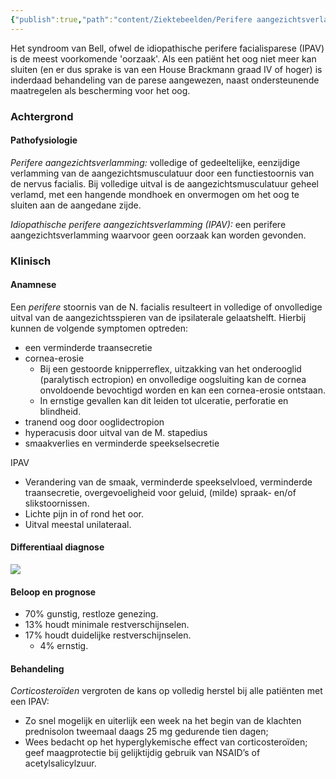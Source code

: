 ```yaml
---
{"publish":true,"path":"content/Ziektebeelden/Perifere aangezichtsverlamming.md","permalink":"/content/ziektebeelden/perifere-aangezichtsverlamming/","title":"Perifere aangezichtsverlamming","tags":["Neurologie","Ziektebeeld"]}
---
```



Het syndroom van Bell, ofwel de idiopathische perifere facialisparese (IPAV) is de meest voorkomende 'oorzaak'.
Als een patiënt het oog niet meer kan sluiten (en er dus sprake is van een House Brackmann graad IV of hoger) is inderdaad behandeling van de parese aangewezen, naast ondersteunende maatregelen als bescherming voor het oog.

### Achtergrond
#### Pathofysiologie
_Perifere aangezichtsverlamming:_ volledige of gedeeltelijke, eenzijdige verlamming van de aangezichtsmusculatuur door een functiestoornis van de nervus facialis. Bij volledige uitval is de aangezichtsmusculatuur geheel verlamd, met een hangende mondhoek en onvermogen om het oog te sluiten aan de aangedane zijde.

_Idiopathische perifere aangezichtsverlamming (IPAV):_ een perifere aangezichtsverlamming waarvoor geen oorzaak kan worden gevonden.

### Klinisch

#### Anamnese

Een _perifere_ stoornis van de N. facialis resulteert in volledige of onvolledige uitval van de aangezichtsspieren van de ipsilaterale gelaatshelft. Hierbij kunnen de volgende symptomen optreden:

-   een verminderde traansecretie
-   cornea-erosie
    - Bij een gestoorde knipperreflex, uitzakking van het onderooglid (paralytisch ectropion) en onvolledige oogsluiting kan de cornea onvoldoende bevochtigd worden en kan een cornea-erosie ontstaan.
    - In ernstige gevallen kan dit leiden tot ulceratie, perforatie en blindheid.
-   tranend oog door ooglidectropion
-   hyperacusis door uitval van de M. stapedius
-   smaakverlies en verminderde speekselsecretie

IPAV
- Verandering van de smaak, verminderde speekselvloed, verminderde traansecretie, overgevoeligheid voor geluid, (milde) spraak- en/of slikstoornissen.
- Lichte pijn in of rond het oor.
- Uitval meestal unilateraal.

#### Differentiaal diagnose

![](https://i.imgur.com/iUDZOPJ.png)


#### Beloop en prognose
- 70% gunstig, restloze genezing.
- 13% houdt minimale restverschijnselen.
- 17% houdt duidelijke restverschijnselen. 
	- 4% ernstig.
#### Behandeling
_Corticosteroïden_ vergroten de kans op volledig herstel bij alle patiënten met een IPAV:

- Zo snel mogelijk en uiterlijk een week na het begin van de klachten prednisolon tweemaal daags 25 mg gedurende tien dagen;
- Wees bedacht op het hyperglykemische effect van corticosteroïden; geef maagprotectie bij gelijktijdig gebruik van NSAID’s of acetylsalicylzuur.